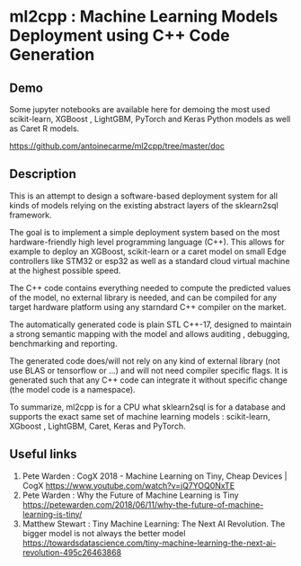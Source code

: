 # ml2cpp : Machine Learning Models Deployment using C++ Code Generation

## Demo

Some jupyter notebooks are available here for demoing the most used scikit-learn, XGBoost , LightGBM, PyTorch and Keras Python models as well as Caret R models.

https://github.com/antoinecarme/ml2cpp/tree/master/doc

## Description

This is an attempt to design a software-based deployment system for all kinds of models relying on the existing abstract layers of the sklearn2sql framework. 

The goal is to implement a simple deployment system based on the most hardware-friendly high level programming language (C++). This allows for example to deploy an XGBoost, scikit-learn  or a caret model  on small Edge controllers like STM32 or esp32 as well as a standard cloud virtual machine at the highest possible speed.

The C++ code contains everything needed to compute the predicted values of the model, no external library is needed, and can be compiled for any target hardware platform using any starndard C++ compiler on the market.

The automatically generated code is plain STL C++-17, designed to  maintain a strong semantic mapping with the model and allows auditing , debugging, benchmarking and reporting. 

The generated code does/will not rely on any kind of external library (not use BLAS or tensorflow or ...) and will not need compiler specific flags. It is generated such that any C++ code can integrate it without specific change (the model code is a namespace).

To summarize, ml2cpp is for a CPU what sklearn2sql is for a database and supports the exact same set of machine learning models : scikit-learn, XGboost , LightGBM, Caret, Keras and PyTorch.

## Useful links

1.  Pete Warden : CogX 2018 - Machine Learning on Tiny, Cheap Devices | CogX
  https://www.youtube.com/watch?v=jQ7YOQ0NxTE
2. Pete Warden : Why the Future of Machine Learning is Tiny
  https://petewarden.com/2018/06/11/why-the-future-of-machine-learning-is-tiny/
3. Matthew Stewart : Tiny Machine Learning: The Next AI Revolution. The bigger model is not always the better model
  https://towardsdatascience.com/tiny-machine-learning-the-next-ai-revolution-495c26463868
